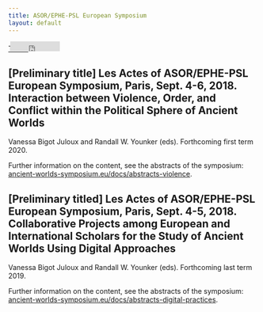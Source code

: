 ```yaml
---
title: ASOR/EPHE-PSL European Symposium
layout: default
---
```

<div class="social">
  <span class="twitter">
  <!--<a href="https://twitter.com/share?ref_src=twsrc%5Etfw" class="twitter-share-button" data-show-count="false">Tweet</a><script async src="https://platform.twitter.com/widgets.js" charset="utf-8"></script>-->
    <a href="http://twitter.com/share" class="twitter-share-button" data-url="https://vbigot-juloux.github.io/ane-research-humanities/docs/CyberResearch-vol2">Tweet</a>
		<script>!function(d,s,id){var js,fjs=d.getElementsByTagName(s)[0],p=/^http:/.test(d.location)?'http':'https';if(!d.getElementById(id)){js=d.createElement(s);js.id=id;js.src=p+'://platform.twitter.com/widgets.js';fjs.parentNode.insertBefore(js,fjs);}}(document, 'script', 'twitter-wjs');</script>
  </span>
  <span class="Facebook">
<iframe src="https://www.facebook.com/plugins/like.php?href=https://vbigot-juloux.github.io/ane-research-humanities/docs/CyberResearch-vol2&amp;show_faces=false&amp;layout=button_count" scrolling="no" frameborder="0" style="height: 20px; width: 100px; margin-left: -40px" allowTransparency="true"></iframe>
</span>
 </div>
 
<h2> [Preliminary title] Les Actes of ASOR/EPHE-PSL European Symposium, Paris, Sept. 4-6, 2018. Interaction between Violence, Order, and Conflict within the Political Sphere of Ancient Worlds</h2>
Vanessa Bigot Juloux and Randall W. Younker (eds). Forthcoming first term 2020.<br />

<p>Further information on the content, see the abstracts of the symposium: <a href="http://ancient-worlds-symposium.eu/docs/abstracts-violence" blank="_blank">ancient-worlds-symposium.eu/docs/abstracts-violence</a>.</p>

<h2> [Preliminary titled] Les Actes of ASOR/EPHE-PSL European Symposium, Paris, Sept. 4-5, 2018. Collaborative Projects among European and International Scholars for the Study of Ancient Worlds Using Digital Approaches</h2>
Vanessa Bigot Juloux and Randall W. Younker (eds). Forthcoming last term 2019.<br />

<p style="padding-bottom: 200px">Further information on the content, see the abstracts of the symposium: <a href="http://ancient-worlds-symposium.eu/docs/abstracts-digital-practices" blank="_blank">ancient-worlds-symposium.eu/docs/abstracts-digital-practices</a>.</p>
